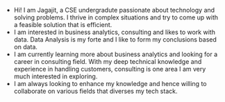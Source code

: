 <!---
Jagajit20/Jagajit20 is a ✨ special ✨ repository because its `README.md` (this file) appears on your GitHub profile.
You can click the Preview link to take a look at your changes.
--->
- Hi! I am Jagajit, a CSE undergradute passionate about technology and solving problems. I thrive in complex situations and try to come up with a feasible solution that is efficient.
- I am interested in business analytics, consulting and likes to work with data. Data Analysis is my forte and I like to form my conclusions based on data.
- I am currently learning more about business analytics and looking for a career in consulting field. With my deep technical knowledge and experience in handling customers, consulting is one area I am very much interested in exploring.
- I am always looking to enhance my knowledge and hence willing to collaborate on various fields that diverses my tech stack.
